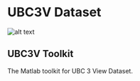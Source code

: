 # UBC3V Dataset
![alt text](https://raw.githubusercontent.com/ashafaei/ubc3v/master/metadata/all_chars.png "UBC3V Reference Groundtruth")

## UBC3V Toolkit
The Matlab toolkit for UBC 3 View Dataset.
